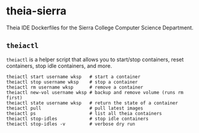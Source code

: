 # theia-sierra

Theia IDE Dockerfiles for the Sierra College Computer Science Department.

## `theiactl`

`theiactl` is a helper script that allows you to start/stop containers, reset containers, stop idle containers, and more.

```
theiactl start username wksp   # start a container
theiactl stop username wksp    # stop a container
theiactl rm username wksp      # remove a container
theiactl new-vol username wksp # backup and remove volume (runs rm first)
theiactl state username wksp   # return the state of a container
theiactl pull                  # pull latest images
theiactl ps                    # list all theia containers
theiactl stop-idles            # stop idle containers
theiactl stop-idles -v         # verbose dry run
```
